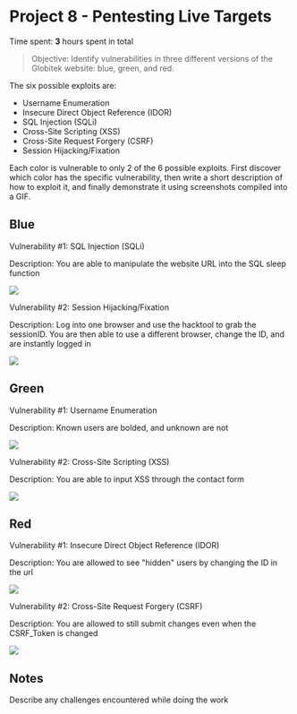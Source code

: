 # Project 8 - Pentesting Live Targets

Time spent: **3** hours spent in total

> Objective: Identify vulnerabilities in three different versions of the Globitek website: blue, green, and red.

The six possible exploits are:

* Username Enumeration
* Insecure Direct Object Reference (IDOR)
* SQL Injection (SQLi)
* Cross-Site Scripting (XSS)
* Cross-Site Request Forgery (CSRF)
* Session Hijacking/Fixation

Each color is vulnerable to only 2 of the 6 possible exploits. First discover which color has the specific vulnerability, then write a short description of how to exploit it, and finally demonstrate it using screenshots compiled into a GIF.

## Blue

Vulnerability #1: SQL Injection (SQLi)

Description: You are able to manipulate the website URL into the SQL sleep function

<img src="blue-vuln1.gif">

Vulnerability #2: Session Hijacking/Fixation

Description: Log into one browser and use the hacktool to grab the sessionID. You are then able to use a different browser, change the ID, and are instantly logged in

<img src="blue-vuln2.gif">

## Green

Vulnerability #1: Username Enumeration

Description: Known users are bolded, and unknown are not

<img src="green-vuln1.gif">

Vulnerability #2: Cross-Site Scripting (XSS)

Description: You are able to input XSS through the contact form

<img src="green-vuln2.gif">


## Red

Vulnerability #1: Insecure Direct Object Reference (IDOR)

Description: You are allowed to see "hidden" users by changing the ID in the url

<img src="red-vuln1.gif">

Vulnerability #2: Cross-Site Request Forgery (CSRF)

Description: You are allowed to still submit changes even when the CSRF_Token is changed

<img src="red-vuln2.gif">


## Notes

Describe any challenges encountered while doing the work

